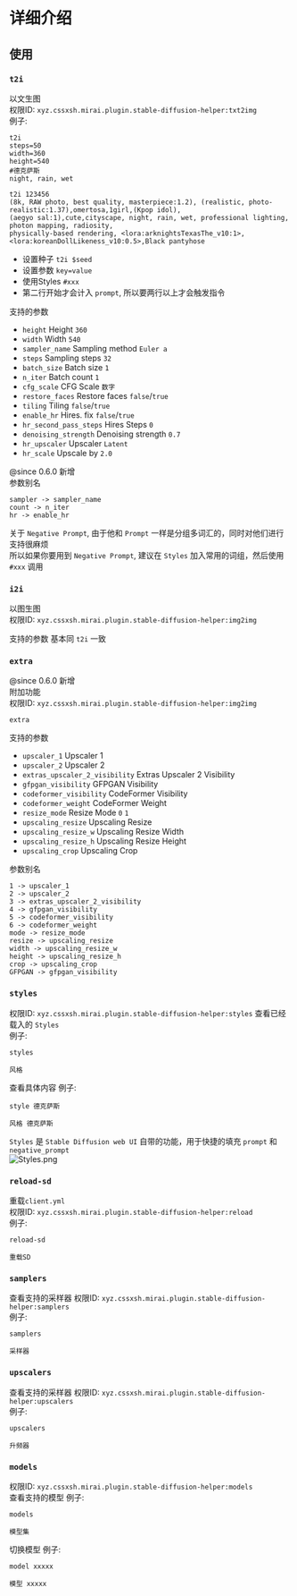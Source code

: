 # 详细介绍

## 使用

### `t2i`

以文生图  
权限ID: `xyz.cssxsh.mirai.plugin.stable-diffusion-helper:txt2img`  
例子:
```log
t2i 
steps=50
width=360
height=540
#德克萨斯
night, rain, wet
```
```log
t2i 123456
(8k, RAW photo, best quality, masterpiece:1.2), (realistic, photo-realistic:1.37),omertosa,1girl,(Kpop idol), 
(aegyo sal:1),cute,cityscape, night, rain, wet, professional lighting, photon mapping, radiosity, 
physically-based rendering, <lora:arknightsTexasThe_v10:1>, <lora:koreanDollLikeness_v10:0.5>,Black pantyhose
```

* 设置种子 `t2i $seed`
* 设置参数 `key=value`
* 使用Styles `#xxx`
* 第二行开始才会计入 `prompt`, 所以要两行以上才会触发指令

支持的参数
* `height` Height `360`
* `width` Width `540`
* `sampler_name` Sampling method `Euler a`
* `steps` Sampling steps `32`
* `batch_size` Batch size `1`
* `n_iter` Batch count `1`
* `cfg_scale` CFG Scale `数字`
* `restore_faces` Restore faces `false`/`true`
* `tiling` Tiling `false`/`true`
* `enable_hr` Hires. fix `false`/`true`
* `hr_second_pass_steps` Hires Steps `0`
* `denoising_strength` Denoising strength `0.7`
* `hr_upscaler` Upscaler `Latent`
* `hr_scale` Upscale by `2.0`

@since 0.6.0 新增  
参数别名  
```log
sampler -> sampler_name
count -> n_iter
hr -> enable_hr
```

关于 `Negative Prompt`, 由于他和 `Prompt` 一样是分组多词汇的，同时对他们进行支持很麻烦  
所以如果你要用到 `Negative Prompt`, 建议在 `Styles` 加入常用的词组，然后使用 `#xxx` 调用

### `i2i`

以图生图  
权限ID: `xyz.cssxsh.mirai.plugin.stable-diffusion-helper:img2img`

支持的参数 基本同 `t2i` 一致

### `extra`

@since 0.6.0 新增  
附加功能  
权限ID: `xyz.cssxsh.mirai.plugin.stable-diffusion-helper:img2img`
```log
extra
```

支持的参数
* `upscaler_1` Upscaler 1
* `upscaler_2` Upscaler 2
* `extras_upscaler_2_visibility` Extras Upscaler 2 Visibility
* `gfpgan_visibility` GFPGAN Visibility
* `codeformer_visibility` CodeFormer Visibility
* `codeformer_weight` CodeFormer Weight
* `resize_mode` Resize Mode `0` `1`
* `upscaling_resize` Upscaling Resize
* `upscaling_resize_w` Upscaling Resize Width
* `upscaling_resize_h` Upscaling Resize Height
* `upscaling_crop` Upscaling Crop

参数别名
```log
1 -> upscaler_1
2 -> upscaler_2
3 -> extras_upscaler_2_visibility
4 -> gfpgan_visibility
5 -> codeformer_visibility
6 -> codeformer_weight
mode -> resize_mode
resize -> upscaling_resize
width -> upscaling_resize_w
height -> upscaling_resize_h
crop -> upscaling_crop
GFPGAN -> gfpgan_visibility
```

### `styles`

权限ID: `xyz.cssxsh.mirai.plugin.stable-diffusion-helper:styles`
查看已经载入的 `Styles`  
例子:
```log
styles 
```
```log
风格 
```
查看具体内容
例子:
```log
style 德克萨斯
```
```log
风格 德克萨斯
```

`Styles` 是 `Stable Diffusion web UI` 自带的功能，用于快捷的填充 `prompt` 和 `negative_prompt`  
![Styles.png](.github/Styles.png)

### `reload-sd`

重载`client.yml`  
权限ID: `xyz.cssxsh.mirai.plugin.stable-diffusion-helper:reload`  
例子:
```log
reload-sd
```
```log
重载SD
```

### `samplers`

查看支持的采样器
权限ID: `xyz.cssxsh.mirai.plugin.stable-diffusion-helper:samplers`  
例子:
```log
samplers 
```
```log
采样器 
```

### `upscalers`

查看支持的采样器
权限ID: `xyz.cssxsh.mirai.plugin.stable-diffusion-helper:upscalers`  
例子:
```log
upscalers 
```
```log
升频器 
```

### `models`

权限ID: `xyz.cssxsh.mirai.plugin.stable-diffusion-helper:models`  
查看支持的模型
例子:
```log
models 
```
```log
模型集 
```
切换模型
例子:
```log
model xxxxx
```
```log
模型 xxxxx
```